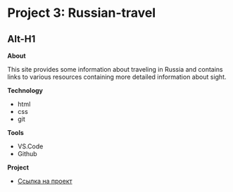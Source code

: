 # Project 3: Russian-travel

Alt-H1
------------------------------------------------

**About**

This site provides some information about traveling in Russia and contains links to various resources containing more detailed information about sight.


**Technology**

* html
* css
* git

**Tools**

* VS.Code
* Github

**Project**
* [Ссылка на проект](https://natastereo8.github.io/russian-travel/)
